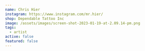```yaml
---
name: Chris Hier
instagram: https://www.instagram.com/mr.hier/
shop: Dependable Tattoo Inc
image: /assets/images/screen-shot-2023-01-19-at-2.09.14-pm.png
tags:
  - artist
active: false
featured: false
---
```

